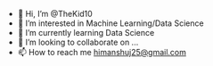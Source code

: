 - 👋 Hi, I’m @TheKid10
- 👀 I’m interested in Machine Learning/Data Science
- 🌱 I’m currently learning Data Science
- 💞️ I’m looking to collaborate on ...
- 📫 How to reach me himanshuj25@gmail.com

<!---
TheKid10/TheKid10 is a ✨ special ✨ repository because its `README.md` (this file) appears on your GitHub profile.
You can click the Preview link to take a look at your changes.
--->
